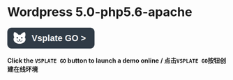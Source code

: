 # Wordpress 5.0-php5.6-apache

<a href="https://www.vsplate.com/?docker-compose=https://github.com/vsplate/dcenvs/wordpress/5.0-php5.6-apache"><img alt="VSPLATE GO" src="https://raw.githubusercontent.com/vsplate/images/master/vsgo_btn.png" width="200px"></a>

**Click the `VSPLATE GO` button to launch a demo online / 点击`VSPLATE GO`按钮创建在线环境**